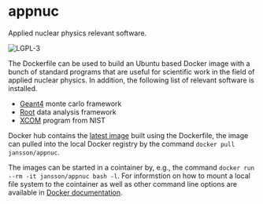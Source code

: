 # appnuc
Applied nuclear physics relevant software.

![LGPL-3](https://www.gnu.org/graphics/lgplv3-with-text-154x68.png)

The Dockerfile can be used to build an Ubuntu based Docker image with a bunch of standard programs that are useful for scientific work in the field of applied nuclear physics. In addition, the following list of relevant software is installed.

* [Geant4](https://geant4.web.cern.ch/) monte carlo framework
* [Root](https://root.cern.ch/) data analysis framework
* [XCOM](https://dx.doi.org/10.18434/T48G6X) program from NIST

Docker hub contains the [latest image](https://hub.docker.com/r/jansson/appnuc) built using the Dockerfile, the image can pulled into the local Docker registry by the command `docker pull jansson/appnuc`.

The images can be started in a cointainer by, e.g., the command `docker run --rm -it jansson/appnuc bash -l`. For informstion on how to mount a local file system to the cointainer as well as other command line options are available in [Docker documentation](https://docs.docker.com/engine/reference/commandline/cli/).
